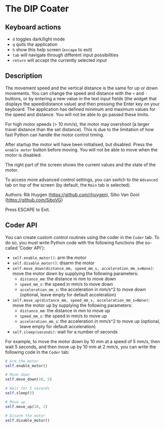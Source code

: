 # The DIP Coater

## Keyboard actions

- `d` toggles dark/light mode
- `q` quits the application
- `h` show this help screen (`escape` to exit)
- `tab` will navigate through different input possibilities
- `return` will accept the currently selected input

## Description

The movement speed and the vertical distance is the same for up or down movements. You can change the speed and distance with the `+` and `-` buttons, or by entering a new value in the text input fields (the widget that displays the speed/distance value) and then pressing the Enter key on your keyboard. The application has defined minimum and maximum values for the speed and distance. You will not be able to go passed these limits.

For high motor speeds (> 10 mm/s), the motor may overshoot (a larger travel distance than the set distance). This is due to the limitation of how fast Python can handle the motor control timing.

After startup the motor will have been initialised, but disabled. Press the `enable motor` button before moving. You will not be able to move when the motor is disabled.

The right part of the screen shows the current values and the state of the motor.

To access more advanced control settings, you can switch to the `Advanced` tab on top of the screen (by default, the `Main` tab is selected).

Authors: Rik Huygen (https://github.com/rhuygen), Sibo Van Gool (https://github.com/SiboVG)

Press ESCAPE to Exit.

## Coder API

You can create custom control routines using the coder in the `Coder` tab. To do so, you must write Python code with the following
functions (the so-called 'Coder API'):
- `self.enable_motor()`: arm the motor
- `self.disable_motor()`: disarm the motor
- `self.move_down(distance_mm, speed_mm_s, acceleration_mm_s=None)`: move the motor down by supplying the following parameters:
  - `distance_mm`: the distance in mm to move down
  - `speed_mm_s`: the speed in mm/s to move down
  - `acceleration_mm_s`: the acceleration in mm/s^2 to move down (optional, leave empty for default acceleration)
- `self.move_up(distance_mm, speed_mm_s, acceleration_mm_s=None)`: move the motor up by supplying the following parameters:
  - `distance_mm`: the distance in mm to move up
  - `speed_mm_s`: the speed in mm/s to move up
  - `acceleration_mm_s`: the acceleration in mm/s^2 to move up (optional, leave empty for default acceleration)
- `self.sleep(seconds)`: wait for a number of seconds

For example, to move the motor down by 10 mm at a speed of 5 mm/s, then wait 5 seconds, and then move up by 10 mm at 2 mm/s,
you can write the following code in the `Coder` tab:

```python
# Arm the motor
self.enable_motor()

# Move down
self.move_down(10, 5)

# Wait for 5 seconds
self.sleep(5)

# Move up
self.move_up(10, 2)

# Disarm the motor
self.disable_motor()
```
